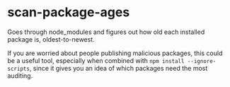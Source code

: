 # scan-package-ages

Goes through node_modules and figures out how old each installed package is,
oldest-to-newest.

If you are worried about people publishing malicious packages,
this could be a useful tool, especially when combined with
`npm install --ignore-scripts`, since it gives you an idea of which
packages need the most auditing.
